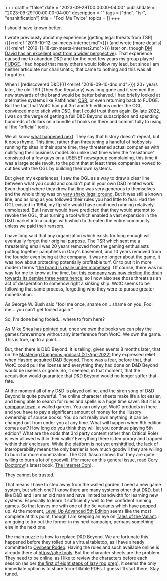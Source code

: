 +++
draft = "false"
date = "2023-09-29T00:00:00-04:00"
publishdate = "2023-09-29T00:00:00-04:00"
description = ""
tags = ["dnd", "tsr", "enshitification"]
title = "Fool Me Twice"
topics = []
+++

I should have known better.

I wrote previously about my experience [getting legal threats from TSR]({{<relref "2019-10-12-tsr-meets-internet.md">}}) (and wrote [more details]({{<relref "2019-11-18-tsr-meets-internet2.md">}}) later on, though [DM David has an excellent post from a wider perspective](https://dmdavid.com/tag/1994-tsr-declares-war-on-the-internets-dd-fans/)).  That experience caused me to abandon D&D and for the next few years my group played [FUDGE](https://en.wikipedia.org/wiki/Fudge_(role-playing_game_system)).  I had hoped that many others would follow my lead, but since I am neither articulate nor charismatic, that came to nothing and this was all forgotten.

When I [rediscovered D&D]({{<relref "2019-09-10-dnd.md">}}) 20+ years later, the old TSR (They Sue Regularly) was long gone and it seemed the new stewards of the brand would be better behaved.  I had briefly looked at alternative systems like Pathfinder, [OSR](https://en.wikipedia.org/wiki/Old_School_Renaissance), or even returning back to FUDGE.  But the fact that WotC had put 3rd and 5th editions under the OGL, convinced me to stick with D&D, that I could trust them again.  By late 2022, I was on the verge of getting a full D&D Beyond subscription and spending hundreds of dollars on a bundle of books on there and commit fully to using all the "official" tools.

We all know [what happened next](https://mikeshea.net/thoughts_on_the_ogl_1_1.html).  They say that history doesn't repeat, but it does rhyme.  This time, rather than threatening a handful of hobbyists running ftp sites in their spare time, they threatened actual companies with nullifying their business model.  So unlike last time when the "resistance" consisted of a few guys on a USENET newsgroup complaining, this time it was a large scale revolt, to the point that at least three companies vowed to cut ties with the OGL by building their own systems.

But given my experiences, I saw the OGL as a way to draw a clear line
between what you could and couldn't put in your own D&D related work.
Even though where they drew that line was very generous to themselves
and the whole thing was on [very shaky legal
ground](https://gsllcblog.com/2019/08/26/part3ogl/).  But it was still
a known line, and as long as you followed their rules you had little
to fear.  Had the OGL existed in 1994, my ftp site would have
continued running relatively unmolested.  But I never would have
predicted that they would attempt to revoke the OGL, thus
turning a tool which enabled a vast expansion in the D&D market into a
cudgel with which to threaten the entire community unless we paid their ransom.

I have long said that any organization which exists for long enough will eventually forget their original purpose.  The TSR which sent me a threatening email was 20 years removed from the gaming enthusiasts putting together pamphlets in Gary's basement, and 10 years removed from the founder even being at the company.  It was no longer about the game, it was now about protecting potentially profitable turf.  Or to put it in more modern terms "[the brand is really under monetised](https://www.dicebreaker.com/categories/roleplaying-game/news/dungeons-and-dragons-under-monetised-says-executives).  Of course, there was no way for me to know at the time, but [this company was now circling the drain towards its demise three years hence](https://plotpoints.libsyn.com/how-tsr-failed-2020-ep-205); so I now also see those threats as an act of desperation to somehow right a sinking ship.  WotC seems to be following that same process, forgetting who they were to pursue greater monetization.

As George W. Bush said "fool me once, shame on... shame on you. Fool me... you can't get fooled again."

So, I'm done being fooled... where to from here?

As [Mike Shea has pointed out](https://youtu.be/wTnybKce_5Y?t=983s), once we own the books we can play the games forevermore without any interference from WotC.  We own the game.  This is true, up to a point...

But, then there is D&D Beyond.  It is telling, given events 8 months later, that on the [Mastering Dungeons podcast (21-Apr-2022)](https://masteringdungeons.podbean.com/e/mastering-dungeons-%e2%80%93-big-news-with-mike-shea/) they expressed relief when Hasbro acquired D&D Beyond.  There was a fear, before that, that WotC could pull the license and everything they had done on D&D Beyond would be useless or gone.  So, it seemed, in that moment, that the acquisition would guarantee that D&D Beyond would no longer suffer that fate.

At the moment all of my D&D is played online, and the siren song of D&D Beyond is quite powerful.  The online character sheets make life a lot easier, and being able to search for rules and spells is a huge time saver.  But it is a [company town](https://en.wikipedia.org/wiki/Company_town), a walled garden.  You can only get WotC products in there and you have to pay a significant amount of money for the illusory ownership of source books.  You do not really own anything, it can be changed out from under you at any time.  What will happen when 6th edition comes out?  How long do you think they will let you continue playing 5th edition?
What are the odds that 3rd party content (other than Critical Role) is ever allowed within their walls?  Everything there is temporary and trapped within their [enclosure](https://en.wikipedia.org/wiki/Enclosure).  While the platform is not yet [enshittified](https://en.wikipedia.org/wiki/Enshittification), the lack of interoperability means the only barrier is how much goodwill they are willing to burn for more monetization.  The OGL fiasco shows that they are quite willing to burn a lot of goodwill.  (For more on this general issue, read [Cory Doctorow](https://en.wikipedia.org/wiki/Cory_Doctorow)'s latest book, [The Internet Con](https://craphound.com/internetcon/)).

They cannot be trusted.

That means I have to step away from the walled garden.  I need a new game system, but which one?  I know there are many systems other that D&D, but I like D&D and I am an old man and have limited bandwidth for learning new systems.  Especially to learn it sufficiently well to feel confident running games.  So that leaves me with one of the 5e variants which have popped up.  At the moment, 
[Level Up Advanced 5th Edition](https://www.levelup5e.com/) seems like the most complete at this point, though I am keeping an eye on [Tales of the Valiant](https://koboldpress.com/raising-our-flag/).  I am going to try out the former in my next campaign, perhaps something else in the next one.

The main puzzle is how to replace D&D Beyond.  We are fortunate this happened before they rolled out a virtual tabletop, as I have already committed to [Owlbear Rodeo](https://owlbear.rodeo).  Having the rules and such available online is already there at https://a5e.tools.  But the character sheets are the problem.  They need to be online, as I like to review the characters before each session (as per [the first of eight steps of lazy rpg prep](https://slyflourish.com/lazy_gm_resource_document.html)), it seems the only immediate option is to share form-fillable PDFs.  I guess I'll start there.  Stay tuned.

